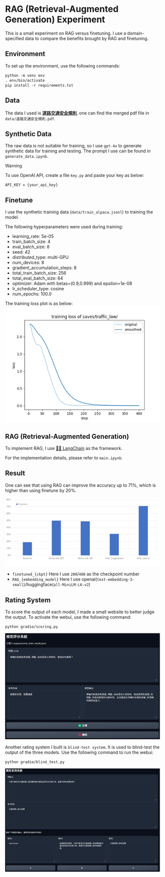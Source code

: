 # RAG (Retrieval-Augmented Generation) Experiment

This is a small experiment on RAG versus finetuning. I use a domain-specified data to compare the benefits brought by RAG and finetuning.

## Environment
To set up the environment, use the following commands:
```
python -m venv env
. env/bin/activate
pip install -r requirements.txt
```

## Data
The data I used is [**道路交通安全規則**](https://law.moj.gov.tw/LawClass/LawAll.aspx?pcode=K0040013), one can find the merged pdf file in `data/道路交通安全規則.pdf`.

## Synthetic Data
The raw data is not suitable for training, so I use `gpt-4o` to generate synthetic data for training and testing. The prompt I use can be found in `generate_data.ipynb`.

> [!warning]
> To use OpenAI API, create a file `key.py` and paste your key as below:
> ```
> API_KEY = {your_api_key}
> ```

## Finetune
I use the synthetic training data (`data/train_alpaca.jsonl`) to training the model. 

The following hyperparameters were used during training:
- learning_rate: 5e-05
- train_batch_size: 4
- eval_batch_size: 8
- seed: 42
- distributed_type: multi-GPU
- num_devices: 8
- gradient_accumulation_steps: 8
- total_train_batch_size: 256
- total_eval_batch_size: 64
- optimizer: Adam with betas=(0.9,0.999) and epsilon=1e-08
- lr_scheduler_type: cosine
- num_epochs: 100.0

The training loss plot is as below:
![](./img/training_loss.png)

## RAG (Retrieval-Augmented Generation)
To implement RAG, I use [🦜️🔗 LangChain](https://github.com/langchain-ai/langchain) as the framework.

For the implementation details, please refer to `main.ipynb`.

## Result

One can see that using RAG can improve the accuracy up to 71%, which is higher than using finetune by 20%.

![](/img/result.png)

- `finetuned_{ckpt}`
Here I use `200`/`400` as the checkpoint number
- `RAG_{embedding_model}`
Here I use openai(`text-embedding-3-small`)/huggingface(`all-MiniLM-L6-v2`)

## Rating System
To score the output of each model, I made a small website to better judge the output. To activate the webui, use the following command:
```
python gradio/scoring.py
```

![](img/scoring_system.png)

Another rating system I built is `blind-test system`. It is used to blind-test the output of the three models. Use the following command to run the webui:
```
python gradio/blind_test.py
```

![](img/blind_test.png)